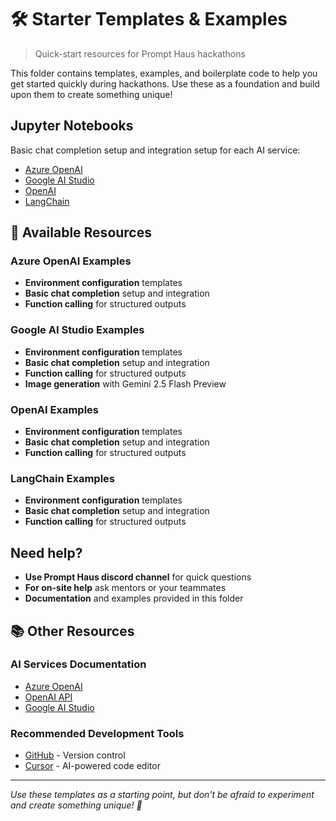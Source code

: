 # 🛠️ Starter Templates & Examples

> Quick-start resources for Prompt Haus hackathons

This folder contains templates, examples, and boilerplate code to help you get started quickly during hackathons. Use these as a foundation and build upon them to create something unique!

## Jupyter Notebooks
Basic chat completion setup and integration setup for each AI service:
- [Azure OpenAI](azure/azure-open-ai.ipynb)
- [Google AI Studio](google/google-ai-studio.ipynb)
- [OpenAI](openai/direct-open-ai.ipynb)
- [LangChain](langchain/langchain-basics.ipynb)

## 📁 Available Resources

### Azure OpenAI Examples
- **Environment configuration** templates
- **Basic chat completion** setup and integration
- **Function calling** for structured outputs

### Google AI Studio Examples
- **Environment configuration** templates
- **Basic chat completion** setup and integration
- **Function calling** for structured outputs
- **Image generation** with Gemini 2.5 Flash Preview

### OpenAI Examples
- **Environment configuration** templates
- **Basic chat completion** setup and integration
- **Function calling** for structured outputs

### LangChain Examples
- **Environment configuration** templates
- **Basic chat completion** setup and integration
- **Function calling** for structured outputs

## Need help?
- **Use Prompt Haus discord channel** for quick questions
- **For on-site help** ask mentors or your teammates
- **Documentation** and examples provided in this folder

## 📚 Other Resources

### AI Services Documentation
- [Azure OpenAI](https://docs.microsoft.com/en-us/azure/cognitive-services/openai/)
- [OpenAI API](https://platform.openai.com/docs)
- [Google AI Studio](https://ai.google.dev/gemini-api/docs)

### Recommended Development Tools
- [GitHub](https://github.com/) - Version control
- [Cursor](https://cursor.com/) - AI-powered code editor

---

*Use these templates as a starting point, but don't be afraid to experiment and create something unique! 🚀* 
